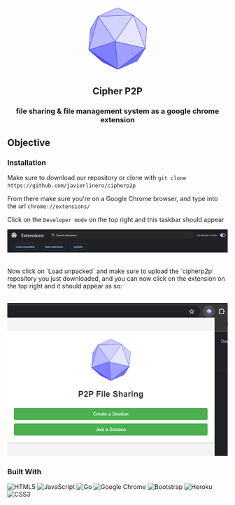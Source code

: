 <a name="readme-top"></a>
<br />

<br />
<div align="center">
  <a href="https://github.com/javierlinero/cipherp2p/">
    <img src="images/logo.png" alt="Logo" width="150" height="150">
  </a>
  <h2 align="center">Cipher P2P</h3>
  <h3 align="center">file sharing &amp; file management system as a google chrome extension</h3>
</div>

## Objective

### Installation
Make sure to download our repository or clone with `git clone https://github.com/javierlinero/cipherp2p`

From there make sure you're on a Google Chrome browser, and type into the url `chrome://extensions/`

Click on the `Developer mode` on the top right and this taskbar should appear

<div align="center">
  <img src="images/extension.png" style=align>
</div>
<br />
<p>Now click on `Load unpacked` and make sure to upload the `cipherp2p` repository you just downloaded, and you can now click on the extension on the top right and it should appear as so:</p>
<br />
<div align="center">
  <img src="images/loaded_extension.png" style=align>
</div>

### Built With
![HTML5](https://img.shields.io/badge/html5-%23E34F26.svg?style=for-the-badge&logo=html5&logoColor=white)
![JavaScript](https://img.shields.io/badge/javascript-%23323330.svg?style=for-the-badge&logo=javascript&logoColor=%23F7DF1E)
![Go](https://img.shields.io/badge/go-%2300ADD8.svg?style=for-the-badge&logo=go&logoColor=white)
![Google Chrome](https://img.shields.io/badge/Google%20Chrome-4285F4?style=for-the-badge&logo=GoogleChrome&logoColor=white)
![Bootstrap](https://img.shields.io/badge/bootstrap-%238511FA.svg?style=for-the-badge&logo=bootstrap&logoColor=white)
![Heroku](https://img.shields.io/badge/heroku-%23430098.svg?style=for-the-badge&logo=heroku&logoColor=white)
![CSS3](https://img.shields.io/badge/css3-%231572B6.svg?style=for-the-badge&logo=css3&logoColor=white)
